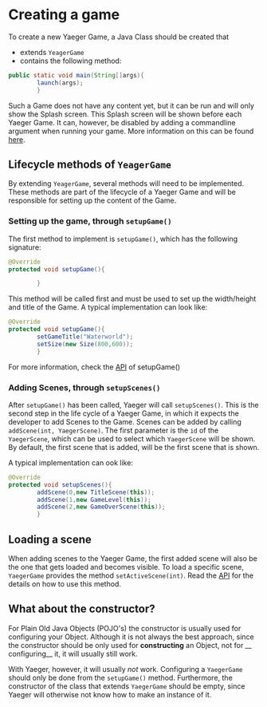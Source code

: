 # Creating a game

To create a new Yaeger Game, a Java Class should be created that

* extends `YeagerGame`
* contains the following method:

```java
public static void main(String[]args){
        launch(args);
        }
```

Such a Game does not have any content yet, but it can be run and will only show the Splash screen. This Splash screen
will be shown before each Yaeger Game. It can, however, be disabled by adding a commandline argument when running your
game. More information on this can be found [here](commandline-arguments.md).

## Lifecycle methods of `YeagerGame`

By extending `YeagerGame`, several methods will need to be implemented. These methods are part of the lifecycle of a
Yaeger Game and will be responsible for setting up the content of the Game.

### Setting up the game, through `setupGame()`

The first method to implement is `setupGame()`, which has the following signature:

```java
@Override
protected void setupGame(){

        }
```

This method will be called first and must be used to set up the width/height and title of the Game. A typical
implementation can look like:

```java
@Override
protected void setupGame(){
        setGameTitle("Waterworld");
        setSize(new Size(800,600));
        }
```

For more information, check the
[API](https://han-yaeger.github.io/yaeger/hanyaeger.api/com/github/hanyaeger/api/engine/YaegerGame.html#setupGame())
of setupGame()

### Adding Scenes, through `setupScenes()`

After `setupGame()` has been called, Yaeger will call `setupScenes()`. This is the second step in the life cycle of a
Yaeger Game, in which it expects the developer to add Scenes to the Game. Scenes can be added by
calling `addScene(int, YaegerScene)`. The first parameter is the `id` of the `YaegerScene`, which can be used to select
which `YaegerScene` will be shown. By default, the first scene that is added, will be the first scene that is shown.

A typical implementation can ook like:

```java
@Override
protected void setupScenes(){
        addScene(0,new TitleScene(this));
        addScene(1,new GameLevel(this));
        addScene(2,new GameOverScene(this));
        }
```

## Loading a scene

When adding scenes to the Yaeger Game, the first added scene will also be the one that gets loaded and becomes visible.
To load a specific scene, `YaegerGame` provides the method `setActiveScene(int)`. Read
the [API](https://han-yaeger.github.io/yaeger/hanyaeger.api/com/github/hanyaeger/api/engine/YaegerGame.html#setActiveScene(int))
for the details on how to use this method.

## What about the constructor?

For Plain Old Java Objects (POJO's) the constructor is usually used for configuring your Object. Although it is not
always the best approach, since the constructor should be only used for __constructing__ an Object, not for __
configuring__ it, it will usually still work.

With Yaeger, however, it will usually _not_ work. Configuring a `YaegerGame` should only be done from the
`setupGame()` method. Furthermore, the constructor of the class that extends `YaegerGame` should be empty, since Yaeger
will otherwise not know how to make an instance of it.
